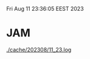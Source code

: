 Fri Aug 11 23:36:05 EEST 2023
# JAM
<a href='./cache/202308/11_23.log'>./cache/202308/11_23.log</a>
